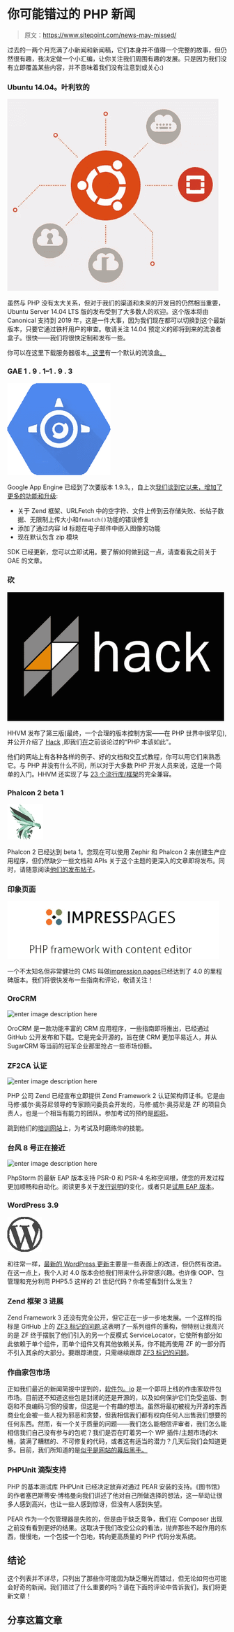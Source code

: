 # 你可能错过的 PHP 新闻

> 原文：<https://www.sitepoint.com/news-may-missed/>

过去的一两个月充满了小新闻和新闻稿，它们本身并不值得一个完整的故事，但仍然很有趣，我决定做一个小汇编，让你关注我们周围有趣的发展。只是因为我们没有立即覆盖某些内容，并不意味着我们没有注意到或关心:)

### Ubuntu 14.04。叶利钦的

![enter image description here](img/aac0a768e00946d02290d17d92e688f9.png)

虽然与 PHP 没有太大关系，但对于我们的渠道和未来的开发目的仍然相当重要，Ubuntu Server 14.04 LTS 版的发布受到了大多数人的欢迎。这个版本将由 Canonical 支持到 2019 年，这是一件大事，因为我们现在都可以切换到这个最新版本，只要它通过铁杆用户的审查。敬请关注 14.04 预定义的即将到来的流浪者盒子。很快——我们将很快定制和发布一些。

你可以在这里下载服务器版本[，这里](https://www.ubuntu.com/download/server)有一个默认的流浪盒[。](https://cloud-images.ubuntu.com/vagrant/trusty/)

### GAE 1 . 9 . 1–1 . 9 . 3

![enter image description here](img/c7386bdb5fc8b6aa526fb997875d3835.png)

Google App Engine 已经到了次要版本 1.9.3。，自上次[我们谈到它以来，增加了更多的功能和升级](https://www.sitepoint.com/googleappengine-1-9-0-php-updates/):

*   关于 Zend 框架、URLFetch 中的空字符、文件上传到云存储失败、长帖子数据、无限制上传大小和`fnmatch()`功能的错误修复
*   添加了通过内容 Id 标题在电子邮件中嵌入图像的功能
*   现在默认包含 zip 模块

SDK 已经更新，您可以立即试用。要了解如何做到这一点，请查看我之前关于 GAE 的文章。

### 砍

![](img/af7445eac47149d2b993745ad9454661.png)

HHVM 发布了第三版(最终，一个合理的版本控制方案——在 PHP 世界中很罕见),并公开介绍了 [Hack](https://hacklang.org/) ,即我们[在](https://www.sitepoint.com/premium/books/hacking-the-hacker/read/1)之前谈论过的“PHP 本该如此”。

他们的网站上有各种各样的例子、好的文档和交互式教程，你可以用它们来熟悉它。与 PHP 并没有什么不同，所以对于大多数 PHP 开发人员来说，这是一个简单的入门。HHVM 还实现了与 [23 个流行库/框架](https://hhvm.com/blog/4841/compatibility-update)的完全兼容。

### Phalcon 2 beta 1

![enter image description here](img/1ad5c457055711974dff9d9933c65293.png)

Phalcon 2 已经达到 beta 1。您现在可以使用 Zephir 和 Phalcon 2 来创建生产应用程序，但仍然缺少一些文档和 APIs 关于这个主题的更深入的文章即将发布。同时，请随意阅读[他们的发布帖子](https://blog.phalconphp.com/post/82684625141/phalcon-2-beta-1-released)。

### 印象页面

![enter image description here](img/928d5485d58a8085d92022088c7e1e58.png)

一个不太知名但非常健壮的 CMS 叫做[impression pages](https://www.impresspages.org/)已经达到了 4.0 的里程碑版本。我们将很快发布一些指南和评论，敬请关注！

### OroCRM

![enter image description here](img/ba3e29b6f7f81c0f5e745953395b8f46.png)

OroCRM 是一款功能丰富的 CRM 应用程序，一些指南即将推出，已经通过 GitHub 公开发布和下载。它是完全开源的，旨在使 CRM 更加平易近人，并从 SugarCRM 等当前的冠军企业那里抢占一些市场份额。

### ZF2CA 认证

![enter image description here](img/d8970ff52698c8310936b1e45d847c19.png)

PHP 公司 Zend 已经宣布立即提供 Zend Framework 2 认证架构师证书。它是由马修·威尔·奥芬尼领导的专家顾问委员会开发的，马修·威尔·奥芬尼是 ZF 的项目负责人，也是一个相当有能力的团队。参加考试的预约是[即将](https://pearsonvue.com/zend/)。

跳到他们的[培训网站](https://www.zend.com/en/services/training/)上，为考试及时磨练你的技能。

### 台风 8 号正在接近

![enter image description here](img/5f4399a440bb5e27d63f49b7c1095286.png)

PhpStorm 的最新 EAP 版本支持 PSR-0 和 PSR-4 名称空间根，使您的开发过程更加顺畅和自动化。阅读更多关于[发行说明](https://confluence.jetbrains.com/display/PhpStorm/PhpStorm+EAP+136.1672+Release+Notes)的变化，或者只是[试用 EAP 版本](https://confluence.jetbrains.com/display/PhpStorm/PhpStorm+Early+Access+Program)。

### WordPress 3.9

![enter image description here](img/15cdff9c36cba88f5b3b9248f21c89ec.png)

和往常一样，[最新的 WordPress 更新](https://wordpress.org/news/2014/04/smith/)主要是一些表面上的改进，但仍然有改进。在这一点上，我个人对 4.0 版本会给我们带来什么非常感兴趣。也许像 OOP、包管理和充分利用 PHP5.5 这样的 21 世纪代码？你希望看到什么发生？

### Zend 框架 3 进展

Zend Framework 3 还没有完全公开，但它正在一步一步地发展。一个这样的指标是 GitHub 上的 [ZF3 标记的问题](https://github.com/zendframework/zf2/search?o=desc&q=zf3&s=updated&type=Issues),这表明了一系列组件的重构，但特别让我高兴的是 ZF 终于摆脱了他们引入的另一个反模式 ServiceLocator，它使所有部分如此依赖于单个组件，而单个组件又有其他依赖关系，你不能再使用 ZF 的一部分而不引入其余的大部分。要跟踪进度，只需继续跟踪 [ZF3 标记的问题](https://github.com/zendframework/zf2/search?o=desc&q=zf3&s=updated&type=Issues)。

### 作曲家包市场

正如我们最近的新闻简报中提到的，[软件包。io](https://packages.io) 是一个即将上线的作曲家软件包市场。目前还不知道这些包是封闭的还是开源的，以及如何保护它们免受盗版、剽窃和不良编码习惯的侵害，但这是一个有趣的想法。虽然将最初被视为开源的东西商业化会被一些人视为邪恶和贪婪，但我相信我们都有权向任何人出售我们想要的任何东西。然而，有一个关于质量的问题——我们怎么能相信评审者，我们怎么能相信我们自己没有参与的包呢？我们是否在盯着另一个 WP 插件/主题市场的木桶，装满了糟糕的、不可修复的代码，或者这有适当的潜力？几天后我们会知道更多。目前，我们所知道的是[似乎是网站的幕后黑手。](https://cartalyst.com/)

### PHPUnit 滴梨支持

PHP 的基本测试库 PHPUnit 已经决定放弃对通过 PEAR 安装的支持。《图书馆》的作者塞巴斯蒂安·博格曼向我们讲述了他对自己所做选择的想法，这一举动让很多人感到高兴，也让一些人感到惊讶，但没有人感到失望。

PEAR 作为一个包管理器是失败的，但是由于缺乏竞争，我们在 Composer 出现之前没有看到更好的结果。这取决于我们改变公众的看法，抛弃那些不起作用的东西，慢慢地，一个包接一个包地，转向更高质量的 PHP 代码分发系统。

## 结论

这个列表并不详尽，只列出了那些你可能因为缺乏曝光而错过，但无论如何也可能会好奇的新闻。我们错过了什么重要的吗？请在下面的评论中告诉我们，我们将更新文章！

## 分享这篇文章